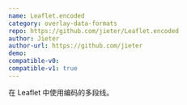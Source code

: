 ```yaml
---
name: Leaflet.encoded
category: overlay-data-formats
repo: https://github.com/jieter/Leaflet.encoded
author: Jieter
author-url: https://github.com/jieter
demo: 
compatible-v0:
compatible-v1: true
---
```


在 Leaflet 中使用编码的多段线。
